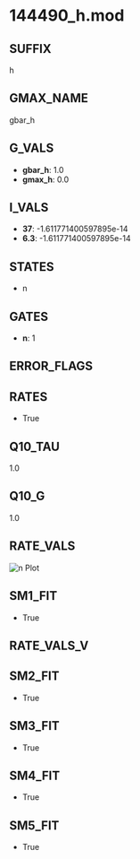 # 144490_h.mod

## SUFFIX

h

## GMAX_NAME

gbar_h

## G_VALS

- **gbar_h**: 1.0
- **gmax_h**: 0.0

## I_VALS

- **37**: -1.611771400597895e-14
- **6.3**: -1.611771400597895e-14

## STATES

- n

## GATES

- **n**: 1

## ERROR_FLAGS


## RATES

- True

## Q10_TAU

1.0

## Q10_G

1.0

## RATE_VALS

![n Plot](/Users/pbozelos/Dropbox/icg-Chai-Panos/supermodels/output_markdown_files/IH/144490_h.mod/images/n.png)

## SM1_FIT

- True

## RATE_VALS_V

## SM2_FIT

- True

## SM3_FIT

- True

## SM4_FIT

- True

## SM5_FIT

- True

